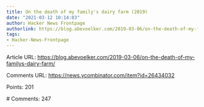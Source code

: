 ```yaml
---
title: On the death of my family's dairy farm (2019)
date: "2021-03-12 10:14:03"
author: Hacker News Frontpage
authorlink: https://blog.abevoelker.com/2019-03-06/on-the-death-of-my-familys-dairy-farm/
tags:
- Hacker-News-Frontpage
---
```


<p>Article URL: <a href="https://blog.abevoelker.com/2019-03-06/on-the-death-of-my-familys-dairy-farm/">https://blog.abevoelker.com/2019-03-06/on-the-death-of-my-familys-dairy-farm/</a></p>
<p>Comments URL: <a href="https://news.ycombinator.com/item?id=26434032">https://news.ycombinator.com/item?id=26434032</a></p>
<p>Points: 201</p>
<p># Comments: 247</p>
